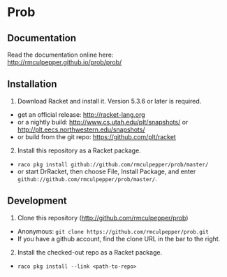 # Prob


## Documentation

Read the documentation online here: http://rmculpepper.github.io/prob/prob/


## Installation

1. Download Racket and install it. Version 5.3.6 or later is required.
  * get an official release: http://racket-lang.org 
  * or a nightly build: http://www.cs.utah.edu/plt/snapshots/ or http://plt.eecs.northwestern.edu/snapshots/
  * or build from the git repo: https://github.com/plt/racket
2. Install this repository as a Racket package.
  * `raco pkg install github://github.com/rmculpepper/prob/master/`
  * or start DrRacket, then choose File, Install Package, and enter `github://github.com/rmculpepper/prob/master/`.


## Development

1. Clone this repository (http://github.com/rmculpepper/prob)
  * Anonymous: `git clone https://github.com/rmculpepper/prob.git`
  * If you have a github account, find the clone URL in the bar to the right.
2. Install the checked-out repo as a Racket package.
  * `raco pkg install --link <path-to-repo>`
